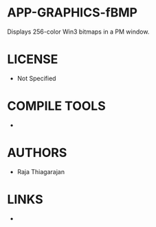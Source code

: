 APP-GRAPHICS-fBMP
=================

Displays 256-color Win3 bitmaps in a PM window.

LICENSE
===============
* Not Specified

COMPILE TOOLS
===============
* 

AUTHORS
===============
* Raja Thiagarajan

LINKS
===============
* 
